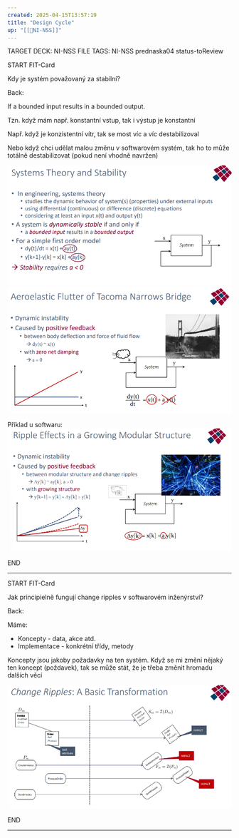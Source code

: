 ```yaml
---
created: 2025-04-15T13:57:19
title: "Design Cycle"
up: "[[📖NI-NSS]]"
---
```


TARGET DECK: NI-NSS
FILE TAGS: NI-NSS prednaska04 status-toReview


START
FIT-Card

Kdy je systém považovaný za stabilní?

Back:

If a bounded input results in a bounded output.

Tzn. když mám např. konstantní vstup, tak i výstup je konstantní

Např. když je konzistentní vítr, tak se most víc a víc destabilizoval

Nebo když chci udělat malou změnu v softwarovém systém, tak ho to může totálně destabilizovat (pokud není vhodně navržen)

<!-- DetailInfoStart -->
![](../../Assets/Pasted%20image%2020250415140116.png)
![](../../Assets/Pasted%20image%2020250415140211.png)
<!-- DetailInfoEnd -->

Příklad u softwaru:
![](../../Assets/Pasted%20image%2020250415140935.png)
<!--ID: 1746599654268-->
END

---


START
FIT-Card

Jak principielně fungují change ripples v softwarovém inženýrství?

Back:

Máme:
- Koncepty - data, akce atd.
- Implementace - konkrétní třídy, metody

Koncepty jsou jakoby požadavky na ten systém. Když se mi změní nějaký ten koncept (poždavek), tak se může stát, že je třeba změnit hromadu dalších věcí

![](../../Assets/Pasted%20image%2020250415140907.png)
<!--ID: 1746599654276-->
END

---

